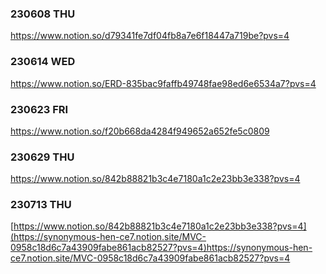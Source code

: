 ### 230608 THU
https://www.notion.so/d79341fe7df04fb8a7e6f18447a719be?pvs=4

### 230614 WED
https://www.notion.so/ERD-835bac9faffb49748fae98ed6e6534a7?pvs=4

### 230623 FRI
https://www.notion.so/f20b668da4284f949652a652fe5c0809

### 230629 THU
https://www.notion.so/842b88821b3c4e7180a1c2e23bb3e338?pvs=4

### 230713 THU
[https://www.notion.so/842b88821b3c4e7180a1c2e23bb3e338?pvs=4](https://synonymous-hen-ce7.notion.site/MVC-0958c18d6c7a43909fabe861acb82527?pvs=4)https://synonymous-hen-ce7.notion.site/MVC-0958c18d6c7a43909fabe861acb82527?pvs=4
